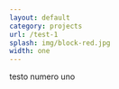 ```yaml
---
layout: default
category: projects
url: /test-1
splash: img/block-red.jpg
width: one
---
```


testo numero uno
